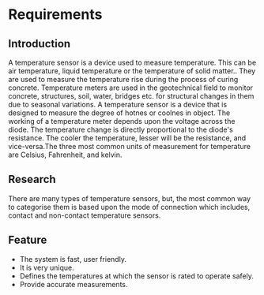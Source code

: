 # Requirements

## Introduction
A temperature sensor is a device used to measure temperature. This can be air temperature, liquid temperature or the temperature of solid matter.. They are used to measure the temperature rise during the process of curing concrete. Temperature meters are used in the geotechnical field to monitor concrete, structures, soil, water, bridges etc. for structural changes in them due to seasonal variations. A temperature sensor is a device that is designed to measure the degree of hotnes or coolnes in  object. The working of a temperature meter depends upon the voltage across the diode. The temperature change is directly proportional to the diode&#39;s resistance. The cooler the temperature, lesser will be the resistance, and vice-versa.The three most common units of measurement for temperature are Celsius, Fahrenheit, and kelvin.

## Research
There are many types of temperature sensors, but, the most common way to categorise them is based upon the mode of connection which includes, contact and non-contact temperature sensors.

## Feature 

-   The system is fast, user friendly.
-   It is very unique.
-   Defines the temperatures at which the sensor is rated to operate safely.
-   Provide accurate measurements.

